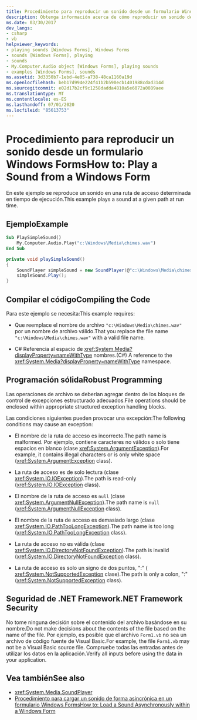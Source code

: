 ```yaml
---
title: Procedimiento para reproducir un sonido desde un formulario Windows Forms
description: Obtenga información acerca de cómo reproducir un sonido desde Windows Forms en una ruta de acceso determinada en tiempo de ejecución. Además, obtenga información sobre cómo compilar el código y el marco de seguridad de .NET.
ms.date: 03/30/2017
dev_langs:
- csharp
- vb
helpviewer_keywords:
- playing sounds [Windows Forms], Windows Forms
- sounds [Windows Forms], playing
- sounds
- My.Computer.Audio object [Windows Forms], playing sounds
- examples [Windows Forms], sounds
ms.assetid: 3d3350b7-1ebd-4e05-a738-48ca1160a19d
ms.openlocfilehash: beb17d994e224f41b2b590ecb1401988cdad314d
ms.sourcegitcommit: e02d17b2cf9c1258dadda4810a5e6072a0089aee
ms.translationtype: MT
ms.contentlocale: es-ES
ms.lasthandoff: 07/01/2020
ms.locfileid: "85613753"
---
```

# <a name="how-to-play-a-sound-from-a-windows-form"></a><span data-ttu-id="05728-104">Procedimiento para reproducir un sonido desde un formulario Windows Forms</span><span class="sxs-lookup"><span data-stu-id="05728-104">How to: Play a Sound from a Windows Form</span></span>
<span data-ttu-id="05728-105">En este ejemplo se reproduce un sonido en una ruta de acceso determinada en tiempo de ejecución.</span><span class="sxs-lookup"><span data-stu-id="05728-105">This example plays a sound at a given path at run time.</span></span>

## <a name="example"></a><span data-ttu-id="05728-106">Ejemplo</span><span class="sxs-lookup"><span data-stu-id="05728-106">Example</span></span>

```vb
Sub PlaySimpleSound()
    My.Computer.Audio.Play("c:\Windows\Media\chimes.wav")
End Sub
```

```csharp
private void playSimpleSound()
{
    SoundPlayer simpleSound = new SoundPlayer(@"c:\Windows\Media\chimes.wav");
    simpleSound.Play();
}
```

## <a name="compiling-the-code"></a><span data-ttu-id="05728-107">Compilar el código</span><span class="sxs-lookup"><span data-stu-id="05728-107">Compiling the Code</span></span>
 <span data-ttu-id="05728-108">Para este ejemplo se necesita:</span><span class="sxs-lookup"><span data-stu-id="05728-108">This example requires:</span></span>

- <span data-ttu-id="05728-109">Que reemplace el nombre de archivo `"c:\Windows\Media\chimes.wav"` por un nombre de archivo válido.</span><span class="sxs-lookup"><span data-stu-id="05728-109">That you replace the file name `"c:\Windows\Media\chimes.wav"` with a valid file name.</span></span>

- <span data-ttu-id="05728-110">C# Referencia al espacio de <xref:System.Media?displayProperty=nameWithType> nombres.</span><span class="sxs-lookup"><span data-stu-id="05728-110">(C#) A reference to the <xref:System.Media?displayProperty=nameWithType> namespace.</span></span>

## <a name="robust-programming"></a><span data-ttu-id="05728-111">Programación sólida</span><span class="sxs-lookup"><span data-stu-id="05728-111">Robust Programming</span></span>
 <span data-ttu-id="05728-112">Las operaciones de archivo se deberían agregar dentro de los bloques de control de excepciones estructurado adecuados.</span><span class="sxs-lookup"><span data-stu-id="05728-112">File operations should be enclosed within appropriate structured exception handling blocks.</span></span>

 <span data-ttu-id="05728-113">Las condiciones siguientes pueden provocar una excepción:</span><span class="sxs-lookup"><span data-stu-id="05728-113">The following conditions may cause an exception:</span></span>

- <span data-ttu-id="05728-114">El nombre de la ruta de acceso es incorrecto.</span><span class="sxs-lookup"><span data-stu-id="05728-114">The path name is malformed.</span></span> <span data-ttu-id="05728-115">Por ejemplo, contiene caracteres no válidos o solo tiene espacios en blanco (clase <xref:System.ArgumentException>).</span><span class="sxs-lookup"><span data-stu-id="05728-115">For example, it contains illegal characters or is only white space (<xref:System.ArgumentException> class).</span></span>

- <span data-ttu-id="05728-116">La ruta de acceso es de solo lectura (clase <xref:System.IO.IOException>).</span><span class="sxs-lookup"><span data-stu-id="05728-116">The path is read-only (<xref:System.IO.IOException> class).</span></span>

- <span data-ttu-id="05728-117">El nombre de la ruta de acceso es `null` (clase <xref:System.ArgumentNullException>).</span><span class="sxs-lookup"><span data-stu-id="05728-117">The path name is `null` (<xref:System.ArgumentNullException> class).</span></span>

- <span data-ttu-id="05728-118">El nombre de la ruta de acceso es demasiado largo (clase <xref:System.IO.PathTooLongException>).</span><span class="sxs-lookup"><span data-stu-id="05728-118">The path name is too long (<xref:System.IO.PathTooLongException> class).</span></span>

- <span data-ttu-id="05728-119">La ruta de acceso no es válida (clase <xref:System.IO.DirectoryNotFoundException>).</span><span class="sxs-lookup"><span data-stu-id="05728-119">The path is invalid (<xref:System.IO.DirectoryNotFoundException> class).</span></span>

- <span data-ttu-id="05728-120">La ruta de acceso es solo un signo de dos puntos, ":" ( <xref:System.NotSupportedException> clase).</span><span class="sxs-lookup"><span data-stu-id="05728-120">The path is only a colon, ":" (<xref:System.NotSupportedException> class).</span></span>

## <a name="net-framework-security"></a><span data-ttu-id="05728-121">Seguridad de .NET Framework</span><span class="sxs-lookup"><span data-stu-id="05728-121">.NET Framework Security</span></span>
 <span data-ttu-id="05728-122">No tome ninguna decisión sobre el contenido del archivo basándose en su nombre.</span><span class="sxs-lookup"><span data-stu-id="05728-122">Do not make decisions about the contents of the file based on the name of the file.</span></span> <span data-ttu-id="05728-123">Por ejemplo, es posible que el archivo `Form1.vb` no sea un archivo de código fuente de Visual Basic.</span><span class="sxs-lookup"><span data-stu-id="05728-123">For example, the file `Form1.vb` may not be a Visual Basic source file.</span></span> <span data-ttu-id="05728-124">Compruebe todas las entradas antes de utilizar los datos en la aplicación.</span><span class="sxs-lookup"><span data-stu-id="05728-124">Verify all inputs before using the data in your application.</span></span>

## <a name="see-also"></a><span data-ttu-id="05728-125">Vea también</span><span class="sxs-lookup"><span data-stu-id="05728-125">See also</span></span>

- <xref:System.Media.SoundPlayer>
- [<span data-ttu-id="05728-126">Procedimiento para cargar un sonido de forma asincrónica en un formulario Windows Forms</span><span class="sxs-lookup"><span data-stu-id="05728-126">How to: Load a Sound Asynchronously within a Windows Form</span></span>](how-to-load-a-sound-asynchronously-within-a-windows-form.md)
